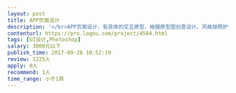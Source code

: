 ```yaml
---                
layout: post       
title: APP页面设计           
description: '</br>APP页面设计，有具体的交互原型，根据原型图创意设计。风格按照护士app原有风格执行，简约，大气。切图标注需要适配主流手机尺寸。</br>'     
contenturl: https://pro.lagou.com/project/4504.html      
tags: [UI设计,Photoshop]            
salary: 3000元以下          
publish_time: 2017-09-26 10:52:19         
review: 1225人                   
apply: 0人                   
recommend: 1人                   
time_range: 小于1周              
---                 
```

